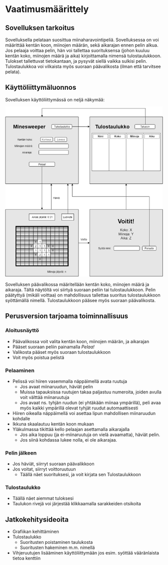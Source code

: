 # Vaatimusmäärittely

## Sovelluksen tarkoitus

Sovelluksella pelataan suosittua miinaharavointipeliä. Sovelluksessa on voi määrittää kentän koon, miinojen määrän, sekä aikarajan ennen pelin alkua. Jos pelaaja voittaa pelin, hän voi tallettaa suorituksensa (johon kuuluu kentän koko, miinojen määrä ja aika) kirjoittamalla nimensä tulostaulukkoon. Tulokset tallettuvat tietokantaan, ja pysyvät siellä vaikka sulkisi pelin. Tulostaulukkoa voi vilkaista myös suoraan päävalikosta (ilman että tarvitsee pelata).


## Käyttöliittymäluonnos

Sovelluksen käyttöliittymässä on neljä näkymää:

<img src="https://github.com/stentho/otm-harjoitustyo/blob/master/Minesweeper/dokumentaatio/kuvat/MinesweeperOTM.png">

Sovelluksen päävalikossa määritellään kentän koko, miinojen määrä ja aikaraja. Tältä näytöltä voi siirtyä suoraan peliin tai tulostaulukkoon. Pelin päätyttyä (mikäli voittaa) on mahdollisuus tallettaa suoritus tulostaulukkoon syöttämällä nimellä. Tulostaulukkoon pääsee myös suoraan päävalikosta.

## Perusversion tarjoama toiminnallisuus

### Aloitusnäyttö

- Päävalikossa voit valita kentän koon, miinojen määrän, ja aikarajan
- Pääset suoraan peliin painamalla _Pelaa!_
- Valikosta pääset myös suoraan tulostaulukkoon
- Voit myös poistua pelistä

### Pelaaminen

- Pelissä voi hiiren vasemmalla näppäimellä avata ruutuja
  - Jos avaat miinaruudun, häviät pelin
  - Muissa tapauksissa ruutujen takaa paljastuu numeroita, joiden avulla voit välttää miinaruutuja
  - Jos avaat ns. tyhjän ruudun (ei yhtäkään miinaa ympärillä), peli avaa myös kaikki ympärillä olevat tyhjät ruudut automaattisesti
- Hiiren oikealla näppäimellä voi asettaa lipun mahdollisen miinaruudun kohdalle
- Ikkuna skaalautuu kentän koon mukaan
- Yläkulmassa tikittää kello pelaajan asettamalla aikarajalla
  - Jos aika loppuu (ja ei-miinaruutuja on vielä avaamatta), häviät pelin.
  - Jos siinä kohdassa lukee nolla, ei ole aikarajaa.

### Pelin jälkeen

- Jos häviät, siirryt suoraan päävalikkoon
- Jos voitat, siirryt voittoruutuun
  - Täällä näet suorituksesi, ja voit kirjata sen Tulostaulukkoon

### Tulostaulukko

- Täällä näet aiemmat tuloksesi
- Taulukon rivejä voi järjestää klikkaamalla sarakkeiden otsikoita

## Jatkokehitysideoita

- Grafiikan kehittäminen
- Tulostaulukko
  - Suoritusten poistaminen taulukosta
  - Suoritusten hakeminen m.m. nimellä
- Vihjeruutujen lisääminen käyttöliittymään jos esim. syöttää vääränlaista tietoa kenttiin
